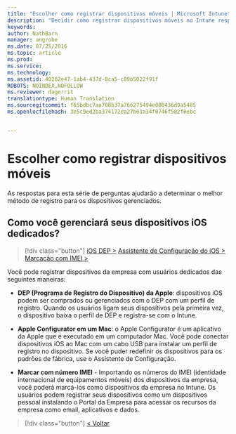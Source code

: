 ```yaml
---
title: "Escolher como registrar dispositivos móveis | Microsoft Intune"
description: "Decidir como registrar dispositivos móveis no Intune respondendo algumas perguntas simples"
keywords: 
author: NathBarn
manager: angrobe
ms.date: 07/25/2016
ms.topic: article
ms.prod: 
ms.service: 
ms.technology: 
ms.assetid: 40262e47-1ab4-437d-8ca5-c89b5022f91f
ROBOTS: NOINDEX,NOFOLLOW
ms.reviewer: dagerrit
translationtype: Human Translation
ms.sourcegitcommit: f65bdbc7aa708b37a766275494e080436d9a5485
ms.openlocfilehash: 3e5c9ed2ba374172ea27b61a34f0746f582f0ebc


---
```

# Escolher como registrar dispositivos móveis

As respostas para esta série de perguntas ajudarão a determinar o melhor método de registro para os dispositivos gerenciados.

## **Como você gerenciará seus dispositivos iOS dedicados?**

  > [!div class="button"]
[iOS DEP >](/intune/deploy-use/ios-device-enrollment-program-in-microsoft-intune) [Assistente de Configuração do iOS >](/intune/deploy-use/ios-setup-assistant-enrollment-in-microsoft-intune) [Marcação com IMEI >](/intune/deploy-use/specify-corporate-owned-devices-with-international-mobile-equipment-identity-imei-numbers)

  Você pode registrar dispositivos da empresa com usuários dedicados das seguintes maneiras:

  - **DEP (Programa de Registro do Dispositivo) da Apple**: dispositivos iOS podem ser comprados ou gerenciados com o DEP com um perfil de registro. Quando os usuários ligam seus dispositivos pela primeira vez, o dispositivo baixa o perfil de DEP e registra-se com o Intune.

  - **Apple Configurator em um Mac**: o Apple Configurator é um aplicativo da Apple que é executado em um computador Mac. Você pode conectar dispositivos iOS ao Mac com um cabo USB para instalar um perfil de registro no dispositivo. Se você puder redefinir os dispositivos para os padrões de fábrica, use o Assistente de Configuração.

  - **Marcar com número IMEI** - Importando os números do IMEI (identidade internacional de equipamentos móveis) dos dispositivos da empresa, você poderá marcá-los como dispositivos da empresa no Intune. Os usuários podem registrar seus dispositivos como um dispositivos pessoal instalando o Portal da Empresa para acessar os recursos da empresa como email, aplicativos e dados.

  > [!div class="button"]
  [< Voltar](choose-how-to-enroll-devices3.md)



<!--HONumber=Aug16_HO3-->


